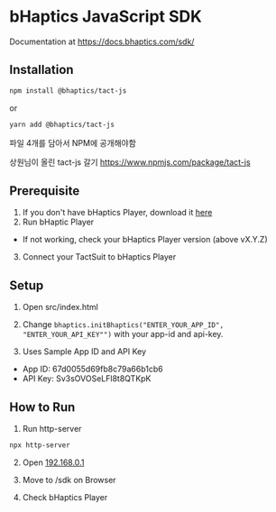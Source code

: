 # bHaptics JavaScript SDK

Documentation at https://docs.bhaptics.com/sdk/

## Installation

```bash
npm install @bhaptics/tact-js
```

or

```bash
yarn add @bhaptics/tact-js
```

파일 4개를 담아서 NPM에 공개해야함

상원님이 올린 tact-js 갈기
https://www.npmjs.com/package/tact-js

## Prerequisite

1. If you don't have bHaptics Player, download it [here](https://www.bhaptics.com/software/player/?type=pcplayer)
2. Run bHaptic Player

- If not working, check your bHaptics Player version (above vX.Y.Z)

3. Connect your TactSuit to bHaptics Player

## Setup

1. Open src/index.html
2. Change `bhaptics.initBhaptics("ENTER_YOUR_APP_ID", "ENTER_YOUR_API_KEY"")` with your app-id and api-key.

3. Uses Sample App ID and API Key

- App ID: 67d0055d69fb8c79a66b1cb6
- API Key: Sv3sOVOSeLFl8t8QTKpK

## How to Run

1. Run http-server

```bash
npx http-server
```

2. Open [192.168.0.1](http://127.0.0.1:8080)

3. Move to /sdk on Browser

4. Check bHaptics Player
